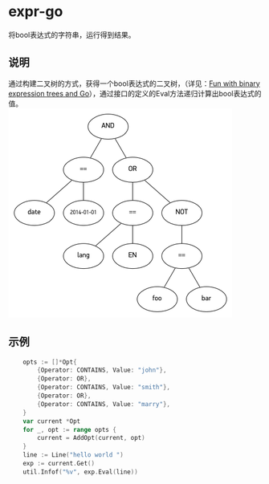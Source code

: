# expr-go
将bool表达式的字符串，运行得到结果。

## 说明
通过构建二叉树的方式，获得一个bool表达式的二叉树，（详见：[Fun with binary expression trees and Go](https://alexkappa.com/fun-with-tree-structures-and-go-interfaces)），通过接口的定义的Eval方法递归计算出bool表达式的值。  
![binary_expression_tree](./images/binary_expression_tree_example-2.png)  


## 示例
```go
	opts := []*Opt{
		{Operator: CONTAINS, Value: "john"},
		{Operator: OR},
		{Operator: CONTAINS, Value: "smith"},
		{Operator: OR},
		{Operator: CONTAINS, Value: "marry"},
	}
	var current *Opt
	for _, opt := range opts {
		current = AddOpt(current, opt)
	}
	line := Line("hello world ")
	exp := current.Get()
	util.Infof("%v", exp.Eval(line))
```

